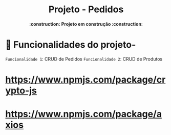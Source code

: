<h1 align="center"> Projeto - Pedidos </h1>
<h4 align="center">:construction:  Projeto em construção  :construction:</h4>

# :hammer: Funcionalidades do projeto-

`Funcionalidade 1`: CRUD de Pedidos
`Funcionalidade 2`: CRUD de Produtos

# https://www.npmjs.com/package/crypto-js

# https://www.npmjs.com/package/axios
